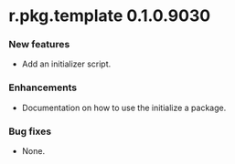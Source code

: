 # r.pkg.template 0.1.0.9030
### New features
* Add an initializer script.
### Enhancements
* Documentation on how to use the initialize a package.
### Bug fixes
* None.
